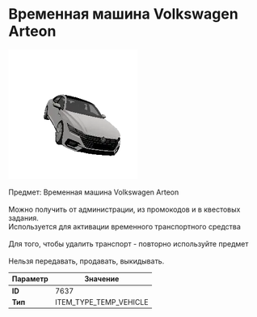 # Временная машина Volkswagen Arteon

![Item Image](../img/7637.webp?raw=true)

Предмет: Временная машина Volkswagen Arteon<br><br>Можно получить от администрации, из промокодов и в квестовых задания.<br>Используется для активации временного транспортного средства<br><br>Для того, чтобы удалить транспорт - повторно используйте предмет<br><br>Нельзя передавать, продавать, выкидывать.


| Параметр | Значение |
|----------|----------|
| **ID** | 7637 |
| **Тип** | ITEM_TYPE_TEMP_VEHICLE |

